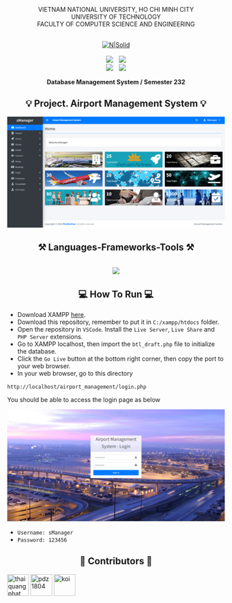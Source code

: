 <div align="center">
VIETNAM NATIONAL UNIVERSITY, HO CHI MINH CITY
<br />
UNIVERSITY OF TECHNOLOGY
<br />
FACULTY OF COMPUTER SCIENCE AND ENGINEERING
<br />
<br />

[![N|Solid](https://upload.wikimedia.org/wikipedia/commons/thumb/d/de/HCMUT_official_logo.png/238px-HCMUT_official_logo.png)](https://www.hcmut.edu.vn/vi)
<br />
<br />
<img src="https://img.shields.io/github/stars/thaiquangphat/airport_management?color=white&logo=github">&emsp;<img src="https://img.shields.io/github/last-commit/thaiquangphat/airport_management?color=blue">
<br />
<img src="https://img.shields.io/github/languages/top/thaiquangphat/airport_management?color=yellow&logo=javascript&logoColor=yellow">&emsp;<img src="https://img.shields.io/github/repo-size/thaiquangphat/airport_management?color=orange&label=size&logo=git&logoColor=orange">
<br />

**Database Management System / Semester 232**
<br/>

</div>

<h2 align="center">💡 Project. Airport Management System 💡</h2>

![](/img/homepage.png)

<h2 align="center">⚒️ Languages-Frameworks-Tools ⚒️</h2>
<br/>
<div align="center">
    <img src="https://skillicons.dev/icons?i=mysql,php,bootstrap,html,css,javascript,vscode,github,git" />
</div>

<h2 align="center">💻 How To Run 💻</h2>

- Download XAMPP [here](https://sourceforge.net/projects/xampp/).
- Download this repository, remember to put it in `C:/xampp/htdocs` folder.
- Open the repository in `VSCode`. Install the `Live Server`, `Live Share` and `PHP Server` extensions.
- Go to XAMPP localhost, then import the `btl_draft.php` file to initialize the database.
- Click the `Go Live` button at the bottom right corner, then copy the port to your web browser.
- In your web browser, go to this directory
```
http://localhost/airport_management/login.php
```
You should be able to access the login page as below

![](/img/login.png)
- `Username: sManager`
- `Password: 123456`

<h2 align="center">💟 Contributors 💟</h2>

<a href="https://github.com/thaiquangphat"><img src="https://avatars.githubusercontent.com/u/135941272?v=4" title="thaiquangphat" width="50" height="50"></a>
<a href="https://github.com/pdz1804"><img src="https://avatars.githubusercontent.com/u/123137268?v=4" title="pdz1804" width="50" height="50"></a>
<a href="https://github.com/Frankie2030"><img src="https://avatars.githubusercontent.com/u/144931593?v=4" title="koi" width="50" height="50"></a>
